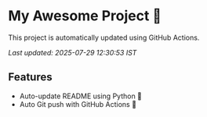 # My Awesome Project 🚀

This project is automatically updated using GitHub Actions.

_Last updated: 2025-07-29 12:30:53 IST_

## Features
- Auto-update README using Python 🐍
- Auto Git push with GitHub Actions 🤖

